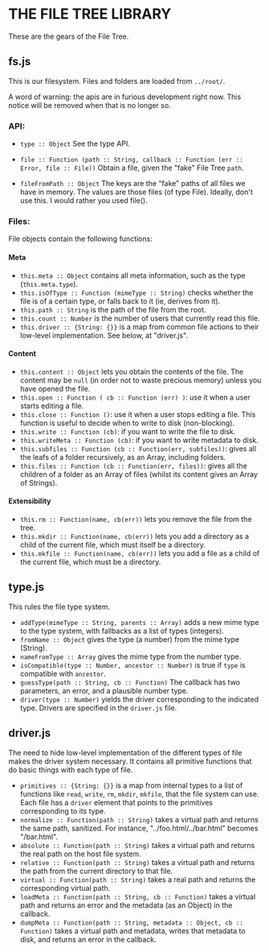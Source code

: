 THE FILE TREE LIBRARY
=====================


These are the gears of the File Tree.

fs.js
-----

This is our filesystem. Files and folders are loaded from `../root/`.

A word of warning: the apis are in furious development right now. This notice
will be removed when that is no longer so.

### API:

- `type :: Object`
  See the type API.

- `file :: Function (path :: String, callback :: Function (err :: Error, file
  :: File))`
  Obtain a file, given the "fake" File Tree `path`.

- `fileFromPath :: Object`
  The keys are the "fake" paths of all files we have in memory. The values are
  those files (of type File).
  Ideally, don't use this. I would rather you used file().

### Files:

File objects contain the following functions:

#### Meta

* `this.meta :: Object` contains all meta information, such as the type
  (`this.meta.type`).
* `this.isOfType :: Function (mimeType :: String)` checks whether the file is
  of a certain type, or falls back to it (ie, derives from it).
* `this.path :: String` is the path of the file from the root.
* `this.count :: Number` is the number of users that currently read this file.
* `this.driver :: {String: {}}` is a map from common file actions to their
  low-level implementation. See below, at "driver.js".

#### Content

* `this.content :: Object` lets you obtain the contents of the file.
  The content may be `null` (in order not to waste precious memory) unless you
  have opened the file.
* `this.open :: Function ( cb :: Function (err) )`: use it when a user starts
  editing a file.
* `this.close :: Function ()`: use it when a user stops editing a file.
  This function is useful to decide when to write to disk (non-blocking).
* `this.write :: Function (cb)`: if you want to write the file to disk.
* `this.writeMeta :: Function (cb)`: if you want to write metadata to disk.
* `this.subfiles :: Function (cb :: Function(err, subfiles))`: gives all the
  leafs of a folder recursively, as an Array, including folders.
* `this.files :: Function (cb :: Function(err, files))`: gives all the
  children of a folder as an Array of files (whilst its content gives an Array
  of Strings).

#### Extensibility

* `this.rm :: Function(name, cb(err))` lets you remove the file from the tree.
* `this.mkdir :: Function(name, cb(err))` lets you add a directory as a child of
  the current file, which must itself be a directory.
* `this.mkfile :: Function(name, cb(err))` lets you add a file as a child of the
  current file, which must be a directory.


type.js
-------

This rules the file type system.

- `addType(mimeType :: String, parents :: Array)` adds a new mime type to the
  type system, with fallbacks as a list of types (integers).
- `fromName :: Object` gives the type (a number) from the mime type (String).
- `nameFromType :: Array` gives the mime type from the number type.
- `isCompatible(type :: Number, ancestor :: Number)` is true if `type` is
  compatible with `ancestor`.
- `guessType(path :: String, cb :: Function)` The callback has two parameters,
  an error, and a plausible number type.
- `driver(type :: Number)` yields the driver corresponding to the indicated
  type. Drivers are specified in the `driver.js` file.


driver.js
---------

The need to hide low-level implementation of the different types of file makes
the driver system necessary. It contains all primitive functions that do basic
things with each type of file.

- `primitives :: {String: {}}` is a map from internal types to a list of
  functions like `read`, `write`, `rm`, `mkdir`, `mkfile`, that the file system
  can use. Each file has a `driver` element that points to the primitives
  corresponding to its type.
- `normalize :: Function(path :: String)` takes a virtual path and returns the
  same path, sanitized. For instance, "../foo.html/../bar.html" becomes
  "/bar.html".
- `absolute :: Function(path :: String)` takes a virtual path and returns the
  real path on the host file system.
- `relative :: Function(path :: String)` takes a virtual path and returns the
  path from the current directory to that file.
- `virtual :: Function(path :: String)` takes a real path and returns the
  corresponding virtual path.
- `loadMeta :: Function(path :: String, cb :: Function)` takes a virtual path
  and returns an error and the metadata (as an Object) in the callback.
- `dumpMeta :: Function(path :: String, metadata :: Object, cb :: Function)`
  takes a virtual path and metadata, writes that metadata to disk, and returns
  an error in the callback.


